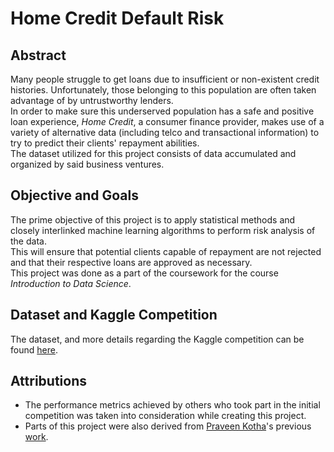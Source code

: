 # Home Credit Default Risk

## Abstract
Many people struggle to get loans due to insufficient or non-existent credit histories. Unfortunately, those belonging to this population are often taken advantage of by untrustworthy lenders. <br />
In order to make sure this underserved population has a safe and positive loan experience, *Home Credit*, a consumer finance provider, makes use of a variety of alternative data (including telco and transactional information) to try to predict their clients' repayment abilities.<br />
The dataset utilized for this project consists of data accumulated and organized by said business ventures.

## Objective and Goals
The prime objective of this project is to apply statistical methods and closely interlinked machine learning algorithms to perform risk analysis of the data.<br />
This will ensure that potential clients capable of repayment are not rejected and that their respective loans are approved as necessary.<br />
This project was done as a part of the coursework for the course *Introduction to Data Science*.

## Dataset and Kaggle Competition
The dataset, and more details regarding the Kaggle competition can be found [here](https://www.kaggle.com/c/home-credit-default-risk).

## Attributions
* The performance metrics achieved by others who took part in the initial competition was taken into consideration
while creating this project.
* Parts of this project were also derived from [Praveen Kotha](https://medium.com/@praveenkotha)'s previous [work](https://medium.com/@praveenkotha/home-credit-default-risk-end-to-end-machine-learning-project-1871f52e3ef2).